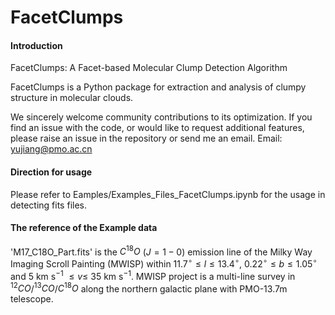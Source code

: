 # FacetClumps

#### Introduction

FacetClumps: A Facet-based Molecular Clump Detection Algorithm

FacetClumps is a Python package for extraction and analysis of clumpy structure in molecular clouds. 

We sincerely welcome community contributions to its optimization. If you find an issue with the code, or would like to request additional features, please raise an issue in the repository or send me an email. Email: yujiang@pmo.ac.cn

#### Direction for usage

Please refer to Eamples/Examples_Files_FacetClumps.ipynb for the usage in detecting fits files. 

#### The reference of the Example data 

'M17_C18O_Part.fits' is the $C^{18}O$ ($J = 1-0$) emission line of the Milky Way Imaging Scroll Painting (MWISP) within $11.7^{\circ} \leq l \leq 13.4^{\circ}$, $0.22^{\circ} \leq b \leq 1.05^{\circ}$ and 5 km s$^{-1}$ $\leq v \leq$ 35 km s$^{-1}$. MWISP project is a multi-line survey in $^{12}CO$/$^{13}CO$/$C^{18}O$ along the northern galactic plane with PMO-13.7m telescope.

